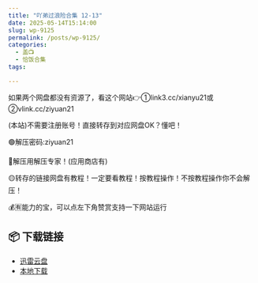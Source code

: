 ```yaml
---
title: "吖弟过浪险合集 12-13"
date: 2025-05-14T15:14:00
slug: wp-9125
permalink: /posts/wp-9125/
categories:
  - 盖📺
  - 恰饭合集
tags:

---
```


如果两个网盘都没有资源了，看这个网站👉①link3.cc/xianyu21或②vlink.cc/ziyuan21

(本站)不需要注册账号！直接转存到对应网盘OK？懂吧！

🟢解压密码:ziyuan21

🔵解压用解压专家！(应用商店有)

🟡转存的链接网盘有教程！一定要看教程！按教程操作！不按教程操作你不会解压！

💰🈶能力的宝，可以点左下角赞赏支持一下网站运行

## 📦 下载链接
- [迅雷云盘](https://blziyuan21.com/pay-download/9125?key=37929ec80f&down_id=0)
- [本地下载](https://blziyuan21.com/pay-download/9125?key=37929ec80f&down_id=1)

